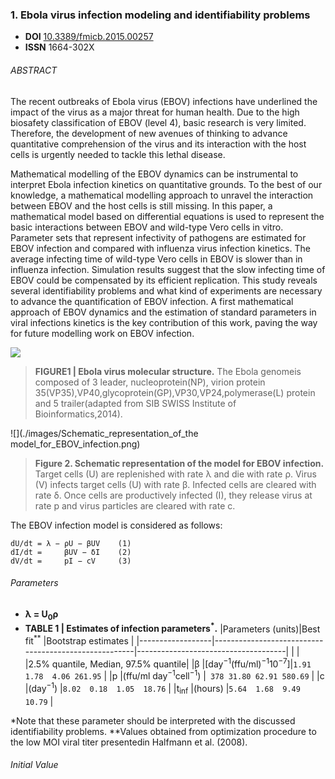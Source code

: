 ### 1. Ebola virus infection modeling and identifiability problems

+ **DOI** [10.3389/fmicb.2015.00257](https://www.doi.org/10.3389/fmicb.2015.00257)
+ **ISSN** 1664-302X

###### ABSTRACT
The recent outbreaks of Ebola virus (EBOV) infections have underlined the impact of the virus as a major threat for human health. Due to the high biosafety classification of EBOV (level 4), basic research is very limited. Therefore, the development of new avenues of thinking to advance quantitative comprehension of the virus and its interaction with the host cells is urgently needed to tackle this lethal disease.

Mathematical modelling of the EBOV dynamics can be instrumental to interpret Ebola infection kinetics on quantitative grounds. To the best of our knowledge, a mathematical modelling approach to unravel the interaction between EBOV and the host cells is still missing. In this paper, a mathematical model based on differential equations is used to represent the basic interactions between EBOV and wild-type Vero cells in vitro. Parameter sets that represent infectivity of pathogens are estimated for EBOV infection and compared with influenza virus infection kinetics. The average infecting time of wild-type Vero cells in EBOV is slower than in influenza infection. Simulation results suggest that the slow infecting time of EBOV could be compensated by its efficient replication. This study reveals several identifiability problems and what kind of experiments are necessary to advance the quantification of EBOV infection. A first mathematical approach of EBOV dynamics and the estimation of standard parameters in viral infections kinetics is the key contribution of this work, paving the way for future modelling work on EBOV infection.

![](./images/Ebola_virus_molecular_structure.png)
> **FIGURE1 | Ebola virus molecular structure.** The Ebola genomeis composed of 3 leader, nucleoprotein(NP), virion protein 35(VP35),VP40,glycoprotein(GP),VP30,VP24,polymerase(L) protein and 5 trailer(adapted from SIB SWISS Institute of Bioinformatics,2014).

![](./images/Schematic_representation_of_the model_for_EBOV_infection.png)
> **Figure 2. Schematic representation of the model for EBOV infection.** Target cells (U) are replenished with rate λ and die with rate ρ. Virus (V) infects target cells (U) with rate β. Infected cells are cleared with rate δ. Once cells are productively infected (I), they release virus at rate p and virus particles are cleared with rate c.

The EBOV infection model is considered as follows:

```vbnet
dU/dt = λ − ρU − βUV    (1)
dI/dt =     βUV − δI    (2)
dV/dt =     pI − cV     (3)
```

###### Parameters

+ **λ = U<sub>0</sub>ρ**
+ **TABLE 1 | Estimates of infection parameters<sup>*</sup>.**
|Parameters (units)|Best fit<sup>**</sup>                                 |Bootstrap estimates                  |
|------------------|------------------------------------------------------|-------------------------------------|
|                  |                                                      |2.5% quantile, Median, 97.5% quantile|
|β                 |[day<sup>−1</sup>(ffu/ml)<sup>−1</sup>10<sup>−7</sup>]|``1.91  1.78  4.06 261.95``          |
|p                 |(ffu/ml day<sup>−1</sup>cell<sup>−1</sup>)            |`` 378 31.80 62.91 580.69``          |
|c                 |(day<sup>−1</sup>)                                    |``8.02  0.18  1.05  18.76``          |
|t<sub>inf</sub>   |(hours)                                               |``5.64  1.68  9.49  10.79``          |

\*Note that these parameter should be interpreted with the discussed identifiability problems.
\*\*Values obtained from optimization procedure to the low MOI viral titer presentedin Halfmann et al. (2008).

###### Initial Value
